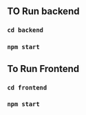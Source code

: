 ## TO Run backend 
### `cd backend`
### `npm start`

## To Run Frontend 
### `cd frontend`
### `npm start`